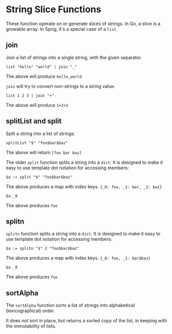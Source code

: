 # String Slice Functions

These function operate on or generate slices of strings. In Go, a slice is a
growable array. In Sprig, it's a special case of a `list`.

## join

Join a list of strings into a single string, with the given separator.

```
list "hello" "world" | join "_"
```

The above will produce `hello_world`

`join` will try to convert non-strings to a string value:

```
list 1 2 3 | join "+"
```

The above will produce `1+2+3`

## splitList and split

Split a string into a list of strings:

```
splitList "$" "foo$bar$baz"
```

The above will return `[foo bar baz]`

The older `split` function splits a string into a `dict`. It is designed to make
it easy to use template dot notation for accessing members:

```
$a := split "$" "foo$bar$baz"
```

The above produces a map with index keys. `{_0: foo, _1: bar, _2: baz}`

```
$a._0
```

The above produces `foo`

## splitn

`splitn` function splits a string into a `dict`. It is designed to make
it easy to use template dot notation for accessing members:

```
$a := splitn "$" 2 "foo$bar$baz"
```

The above produces a map with index keys. `{_0: foo, _1: bar$baz}`

```
$a._0
```

The above produces `foo`

## sortAlpha

The `sortAlpha` function sorts a list of strings into alphabetical (lexicographical)
order.

It does _not_ sort in place, but returns a sorted copy of the list, in keeping
with the immutability of lists.
